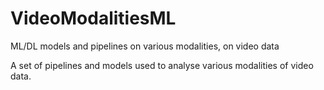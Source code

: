 # VideoModalitiesML
ML/DL models and pipelines on various modalities, on video data

A set of pipelines and models used to analyse various modalities of video data.

